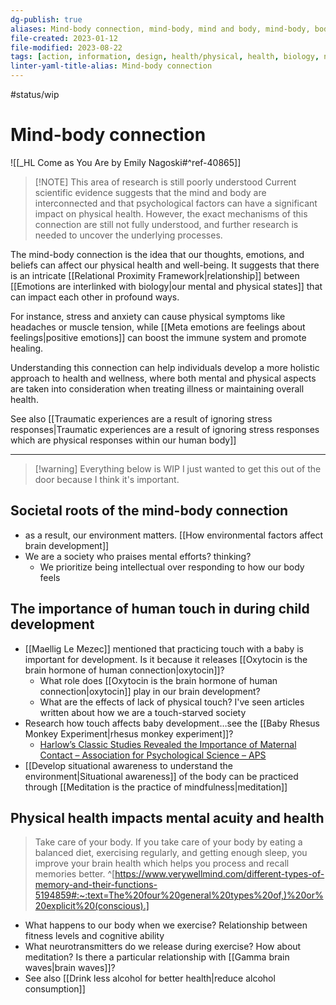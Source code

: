 ```yaml
---
dg-publish: true
aliases: Mind-body connection, mind-body, mind and body, mind-body, body awareness, brain-body connection, brain-body, body-mind, external interface, trusting our body, mind-body connection, emotion and biology
file-created: 2023-01-12
file-modified: 2023-08-22
tags: [action, information, design, health/physical, health, biology, neuroscience/neuroscience, biology/human-biology/body/central-nervous-system, philosophy, theory/concept, health/stress, health/mental-health/anxiety, psychology/cognition, neuroscience]
linter-yaml-title-alias: Mind-body connection
---
```


#status/wip

# Mind-body connection

![[_HL Come as You Are by Emily Nagoski#^ref-40865]]

> [!NOTE] This area of research is still poorly understood
> Current scientific evidence suggests that the mind and body are interconnected and that psychological factors can have a significant impact on physical health. However, the exact mechanisms of this connection are still not fully understood, and further research is needed to uncover the underlying processes.

The mind-body connection is the idea that our thoughts, emotions, and beliefs can affect our physical health and well-being. It suggests that there is an intricate [[Relational Proximity Framework|relationship]] between [[Emotions are interlinked with biology|our mental and physical states]]  that can impact each other in profound ways.

For instance, stress and anxiety can cause physical symptoms like headaches or muscle tension, while [[Meta emotions are feelings about feelings|positive emotions]] can boost the immune system and promote healing.

Understanding this connection can help individuals develop a more holistic approach to health and wellness, where both mental and physical aspects are taken into consideration when treating illness or maintaining overall health.

See also [[Traumatic experiences are a result of ignoring stress responses|Traumatic experiences are a result of ignoring stress responses which are physical responses within our human body]]

---

> [!warning] Everything below is WIP
> I just wanted to get this out of the door because I think it's important.

## Societal roots of the mind-body connection

- as a result, our environment matters. [[How environmental factors affect brain development]]
- We are a society who praises mental efforts? thinking?
	- We prioritize being intellectual over responding to how our body feels

## The importance of human touch in during child development

- [[Maellig Le Mezec]] mentioned that practicing touch with a baby is important for development. Is it because it releases [[Oxytocin is the brain hormone of human connection|oxytocin]]?
	- What role does [[Oxytocin is the brain hormone of human connection|oxytocin]] play in our brain development?
	- What are the effects of lack of physical touch? I've seen articles written about how we are a touch-starved society
- Research how touch affects baby development…see the [[Baby Rhesus Monkey Experiment|rhesus monkey experiment]]?
	- [Harlow’s Classic Studies Revealed the Importance of Maternal Contact – Association for Psychological Science – APS](https://www.psychologicalscience.org/publications/observer/obsonline/harlows-classic-studies-revealed-the-importance-of-maternal-contact.html#:~:text=Infant%20rhesus%20monkeys%20were%20taken,and%20engaging%20in%20self%2Dmutilation.)
- [[Develop situational awareness to understand the environment|Situational awareness]] of the body can be practiced through [[Meditation is the practice of mindfulness|meditation]]

## Physical health impacts mental acuity and health

> Take care of your body. If you take care of your body by eating a balanced diet, exercising regularly, and getting enough sleep, you improve your brain health which helps you process and recall memories better. ^[https://www.verywellmind.com/different-types-of-memory-and-their-functions-5194859#:~:text=The%20four%20general%20types%20of,)%20or%20explicit%20(conscious).]

- What happens to our body when we exercise? Relationship between fitness levels and cognitive ability
- What neurotransmitters do we release during exercise? How about meditation? Is there a particular relationship with [[Gamma brain waves|brain waves]]?
- See also [[Drink less alcohol for better health|reduce alcohol consumption]]
